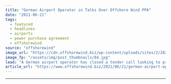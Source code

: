 ```yaml
---
title: "German Airport Operator in Talks Over Offshore Wind PPA"
date: "2021-06-21"
tags: 
  - featured
  - headlines
  - airports
  - power purchase agreement
  - offshorewind
source: "offshorewind"
image_url: "https://cdn.offshorewind.biz/wp-content/uploads/sites/2/2020/12/18140025/RWE_offshore-wind-farm.jpg"
image_fp: "/assets/img/post_thumbnails/84.jpg"
lead: "A German airport operator has closed a tender call looking to procure electricity produced"
article_url: "https://www.offshorewind.biz/2021/06/21/german-airport-operator-in-talks-over-offshore-wind-ppa/"
---
```


---
